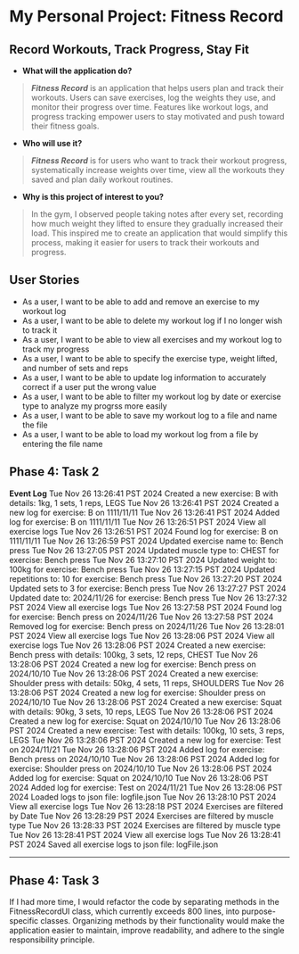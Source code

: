 # My Personal Project: Fitness Record

## Record Workouts, Track Progress, Stay Fit

- **What will the application do?**

> ***Fitness Record*** is an application that helps users plan and track their workouts. Users can save exercises, log the weights they use, and monitor their progress over time. Features like workout logs, and progress tracking empower users to stay motivated and push toward their fitness goals.

- **Who will use it?**

> ***Fitness Record*** is for users who want to track their workout progress, systematically increase weights over time, view all the workouts they saved and plan daily workout routines.

- **Why is this project of interest to you?**

> In the gym, I observed people taking notes after every set, recording how much weight they lifted to ensure they gradually increased their load. This inspired me to create an application that would simplify this process, making it easier for users to track their workouts and progress.

## User Stories

- As a user, I want to be able to add and remove an exercise to my workout log
- As a user, I want to be able to delete my workout log if I no longer wish to track it 
- As a user, I want to be able to view all exercises and my workout log to track my progress
- As a user, I want to be able to specify the exercise type, weight lifted, and number of sets and reps
- As a user, I want to be able to update log information to accurately correct if a user put the wrong value
- As a user, I want to be able to filter my workout log by date or exercise type to analyze my progrss more easily
- As a user, I want to be able to save my workout log to a file and name the file
- As a user, I want to be able to load my workout log from a file by entering the file name

## Phase 4: Task 2
****************Event Log****************
Tue Nov 26 13:26:41 PST 2024
Created a new exercise: B with details: 1kg, 1 sets, 1 reps, LEGS
Tue Nov 26 13:26:41 PST 2024
Created a new log for exercise: B on 1111/11/11
Tue Nov 26 13:26:41 PST 2024
Added log for exercise: B on 1111/11/11
Tue Nov 26 13:26:51 PST 2024
View all exercise logs
Tue Nov 26 13:26:51 PST 2024
Found log for exercise: B on 1111/11/11
Tue Nov 26 13:26:59 PST 2024
Updated exercise name to: Bench press
Tue Nov 26 13:27:05 PST 2024
Updated muscle type to: CHEST for exercise: Bench press
Tue Nov 26 13:27:10 PST 2024
Updated weight to: 100kg for exercise: Bench press
Tue Nov 26 13:27:15 PST 2024
Updated repetitions to: 10 for exercise: Bench press
Tue Nov 26 13:27:20 PST 2024
Updated sets to 3 for exercise: Bench press
Tue Nov 26 13:27:27 PST 2024
Updated date to: 2024/11/26 for exercise: Bench press
Tue Nov 26 13:27:32 PST 2024
View all exercise logs
Tue Nov 26 13:27:58 PST 2024
Found log for exercise: Bench press on 2024/11/26
Tue Nov 26 13:27:58 PST 2024
Removed log for exercise: Bench press on 2024/11/26
Tue Nov 26 13:28:01 PST 2024
View all exercise logs
Tue Nov 26 13:28:06 PST 2024
View all exercise logs
Tue Nov 26 13:28:06 PST 2024
Created a new exercise: Bench press with details: 100kg, 3 sets, 12 reps, CHEST
Tue Nov 26 13:28:06 PST 2024
Created a new log for exercise: Bench press on 2024/10/10
Tue Nov 26 13:28:06 PST 2024
Created a new exercise: Shoulder press with details: 50kg, 4 sets, 11 reps, SHOULDERS
Tue Nov 26 13:28:06 PST 2024
Created a new log for exercise: Shoulder press on 2024/10/10
Tue Nov 26 13:28:06 PST 2024
Created a new exercise: Squat with details: 90kg, 3 sets, 10 reps, LEGS
Tue Nov 26 13:28:06 PST 2024
Created a new log for exercise: Squat on 2024/10/10
Tue Nov 26 13:28:06 PST 2024
Created a new exercise: Test with details: 100kg, 10 sets, 3 reps, LEGS
Tue Nov 26 13:28:06 PST 2024
Created a new log for exercise: Test on 2024/11/21
Tue Nov 26 13:28:06 PST 2024
Added log for exercise: Bench press on 2024/10/10
Tue Nov 26 13:28:06 PST 2024
Added log for exercise: Shoulder press on 2024/10/10
Tue Nov 26 13:28:06 PST 2024
Added log for exercise: Squat on 2024/10/10
Tue Nov 26 13:28:06 PST 2024
Added log for exercise: Test on 2024/11/21
Tue Nov 26 13:28:06 PST 2024
Loaded logs to json file: logfile.json
Tue Nov 26 13:28:10 PST 2024
View all exercise logs
Tue Nov 26 13:28:18 PST 2024
Exercises are filtered by Date
Tue Nov 26 13:28:29 PST 2024
Exercises are filtered by muscle type
Tue Nov 26 13:28:33 PST 2024
Exercises are filtered by muscle type
Tue Nov 26 13:28:41 PST 2024
View all exercise logs
Tue Nov 26 13:28:41 PST 2024
Saved all exercise logs to json file: logFile.json
*****************************************

## Phase 4: Task 3
If I had more time, I would refactor the code by separating methods in the FitnessRecordUI class, which currently exceeds 800 lines, into purpose-specific classes. Organizing methods by their functionality would make the application easier to maintain, improve readability, and adhere to the single responsibility principle.